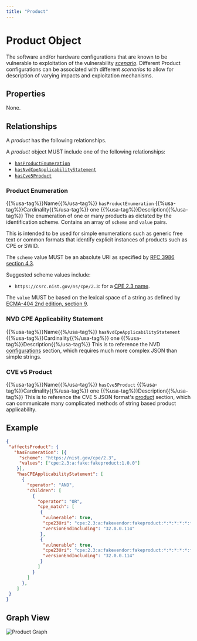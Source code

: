 ```yaml
---
title: "Product"
---
```


# Product Object

The software and/or hardware configurations that are known to be vulnerable to exploitation of the vulnerability [*scenario*](../scenario).  Different Product configurations can be associated with different *scenarios* to allow for description of varying impacts and exploitation mechanisms.

## Properties

None.

## Relationships

A *product* has the following relationships.

A *product* object MUST include one of the following relationships:

- [`hasProductEnumeration`](#product-enumeration)
- [`hasNvdCpeApplicabilityStatement`](#nvd-cpe-applicability-statement)
- [`hasCve5Product`](#cve-v5-product)

### Product Enumeration

{{%usa-tag%}}Name{{%/usa-tag%}} `hasProductEnumeration`
{{%usa-tag%}}Cardinality{{%/usa-tag%}} one
{{%usa-tag%}}Description{{%/usa-tag%}} The enumeration of one or many products as dictated by the identification scheme. Contains an array of `scheme` and `value` pairs.

This is intended to be used for simple enumerations such as generic free text or common formats that identify explicit instances of products such as CPE or SWID.

The `scheme` value MUST be an absolute URI as specified by [RFC 3986 section 4.3](https://www.rfc-editor.org/rfc/rfc3986#section-4.3).

Suggested scheme values include:

- `https://csrc.nist.gov/ns/cpe/2.3`: for a [CPE 2.3 name](https://csrc.nist.gov/pubs/ir/7695/final).

The `value` MUST be based on the lexical space of a string as defined by [ECMA-404 2nd edition, section 9](https://www.ecma-international.org/wp-content/uploads/ECMA-404_2nd_edition_december_2017.pdf).

### NVD CPE Applicability Statement

{{%usa-tag%}}Name{{%/usa-tag%}} `hasNvdCpeApplicabilityStatement`
{{%usa-tag%}}Cardinality{{%/usa-tag%}} one
{{%usa-tag%}}Description{{%/usa-tag%}} This is to reference the NVD [configurations](https://csrc.nist.gov/schema/nvd/api/2.0/cve_api_json_2.0.schema) section, which requires much more complex JSON than simple strings.

### CVE v5 Product

{{%usa-tag%}}Name{{%/usa-tag%}} `hasCve5Product`
{{%usa-tag%}}Cardinality{{%/usa-tag%}} one
{{%usa-tag%}}Description{{%/usa-tag%}} This is to reference the CVE 5 JSON format's [product](https://github.com/CVEProject/cve-schema/blob/f8f54d50eb22d94447687823c3ef1cbb518e6d86/schema/v5.0/CVE_JSON_5.0_schema.json#L93) section, which can communicate many complicated methods of string based product applicability.

## Example
```json
{
 "affectsProduct": {
   "hasEnumeration": [{
     "scheme": "https://nist.gov/cpe/2.3",
     "values": ["cpe:2.3:a:fake:fakeproduct:1.0.0"]
    }],
    "hasCPEApplicabilityStatement": [
      {
        "operator": "AND",
        "children": [
          {
            "operator": "OR",
            "cpe_match": [
             {
              "vulnerable": true,
              "cpe23Uri": "cpe:2.3:a:fakevendor:fakeproduct:*:*:*:*:*:fake_TSW:*:*",
              "versionEndIncluding": "32.0.0.114"
             },
             {
              "vulnerable": true,
              "cpe23Uri": "cpe:2.3:a:fakevendor:fakeproduct:*:*:*:*:*:fake_TSW:*:*",
              "versionEndIncluding": "32.0.0.114"
             }
            ]
          }
        ]
      },
    ]
 }
}
```

## Graph View

![Product Graph](/figures/graphsnippets/ProductSnippet.png "Product Graph")
